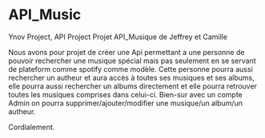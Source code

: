 # API_Music
Ynov Project, API Project
Projet API_Musique de Jeffrey et Camille

Nous avons pour projet de créer une Api permettant a une personne de pouvoir rechercher une musique spécial mais pas seulement en se servant de plateform comme spotify comme modèle.
Cette personne pourra aussi rechercher un autheur et aura accès à toutes ses musiques et ses albums, elle pourra aussi rechercher un albums directement et elle pourra retrouver toutes les musiques comprises dans celui-ci.
Bien-sur avec un compte Admin on pourra supprimer/ajouter/modifier une musique/un album/un autheur.

Cordialement.
